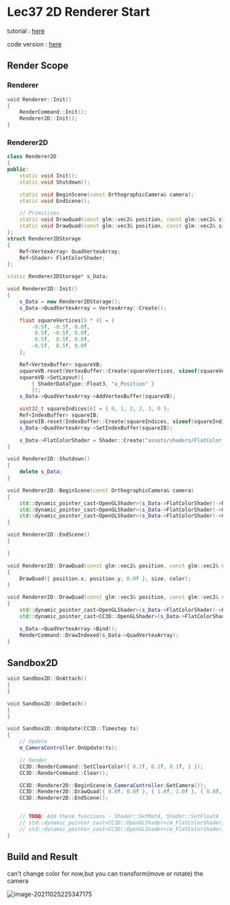 # Lec37 2D Renderer Start

tutorial : [here](https://www.youtube.com/watch?v=r_5fF1AxgpU&list=PLlrATfBNZ98dC-V-N3m0Go4deliWHPFwT&index=51)

code version : [here](https://github.com/Graphic-researcher/Crosa-Conty-3D/tree/9080a6c169d3023f5d2ec0a4915d6903f34ee1fc/HTC/Project/Crosa-Conty-3D/Crosa-Conty-3D)

## Render Scope

### Renderer

```c++
void Renderer::Init()
{
    RenderCommand::Init();
    Renderer2D::Init();
}
```

### Renderer2D

```c++
class Renderer2D
{
public:
	static void Init();
	static void Shutdown();

	static void BeginScene(const OrthographicCamera& camera);
	static void EndScene();

	// Primitives
	static void DrawQuad(const glm::vec2& position, const glm::vec2& size, const glm::vec4& color);
	static void DrawQuad(const glm::vec3& position, const glm::vec2& size, const glm::vec4& color);
};
struct Renderer2DStorage
{
	Ref<VertexArray> QuadVertexArray;
	Ref<Shader> FlatColorShader;
};

static Renderer2DStorage* s_Data;

void Renderer2D::Init()
{
	s_Data = new Renderer2DStorage();
	s_Data->QuadVertexArray = VertexArray::Create();

	float squareVertices[5 * 4] = {
		-0.5f, -0.5f, 0.0f,
		 0.5f, -0.5f, 0.0f,
		 0.5f,  0.5f, 0.0f,
		-0.5f,  0.5f, 0.0f
	};

	Ref<VertexBuffer> squareVB;
	squareVB.reset(VertexBuffer::Create(squareVertices, sizeof(squareVertices)));
	squareVB->SetLayout({
		{ ShaderDataType::Float3, "a_Position" }
		});
	s_Data->QuadVertexArray->AddVertexBuffer(squareVB);

	uint32_t squareIndices[6] = { 0, 1, 2, 2, 3, 0 };
	Ref<IndexBuffer> squareIB;
	squareIB.reset(IndexBuffer::Create(squareIndices, sizeof(squareIndices) / sizeof(uint32_t)));
	s_Data->QuadVertexArray->SetIndexBuffer(squareIB);

	s_Data->FlatColorShader = Shader::Create("assets/shaders/FlatColor.glsl");
}

void Renderer2D::Shutdown()
{
	delete s_Data;
}

void Renderer2D::BeginScene(const OrthographicCamera& camera)
{
	std::dynamic_pointer_cast<OpenGLShader>(s_Data->FlatColorShader)->Bind();
	std::dynamic_pointer_cast<OpenGLShader>(s_Data->FlatColorShader)->UploadUniformMat4("u_ViewProjection", camera.GetViewProjectionMatrix());
	std::dynamic_pointer_cast<OpenGLShader>(s_Data->FlatColorShader)->UploadUniformMat4("u_Transform", glm::mat4(1.0f));
}

void Renderer2D::EndScene()
{

}

void Renderer2D::DrawQuad(const glm::vec2& position, const glm::vec2& size, const glm::vec4& color)
{
	DrawQuad({ position.x, position.y, 0.0f }, size, color);
}

void Renderer2D::DrawQuad(const glm::vec3& position, const glm::vec2& size, const glm::vec4& color)
{
	std::dynamic_pointer_cast<OpenGLShader>(s_Data->FlatColorShader)->Bind();
	std::dynamic_pointer_cast<CC3D::OpenGLShader>(s_Data->FlatColorShader)->UploadUniformFloat4("u_Color", color);

	s_Data->QuadVertexArray->Bind();
	RenderCommand::DrawIndexed(s_Data->QuadVertexArray);
}
```

## Sandbox2D

```c++
void Sandbox2D::OnAttach()
{
}

void Sandbox2D::OnDetach()
{
}

void Sandbox2D::OnUpdate(CC3D::Timestep ts)
{
	// Update
	m_CameraController.OnUpdate(ts);

	// Render
	CC3D::RenderCommand::SetClearColor({ 0.1f, 0.1f, 0.1f, 1 });
	CC3D::RenderCommand::Clear();

	CC3D::Renderer2D::BeginScene(m_CameraController.GetCamera());
	CC3D::Renderer2D::DrawQuad({ 0.0f, 0.0f }, { 1.0f, 1.0f }, { 0.8f, 0.2f, 0.3f, 1.0f });
	CC3D::Renderer2D::EndScene();


	// TODO: Add these functions - Shader::SetMat4, Shader::SetFloat4
	// std::dynamic_pointer_cast<CC3D::OpenGLShader>(m_FlatColorShader)->Bind();
	// std::dynamic_pointer_cast<CC3D::OpenGLShader>(m_FlatColorShader)->UploadUniformFloat4("u_Color", m_SquareColor);
}
```

## Build and Result

can't change color for now,but you can transform(move or rotate) the camera 

![image-20211025225347175](https://i.loli.net/2021/10/25/7ABYQVPJk9j5Six.png)